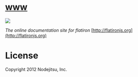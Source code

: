 # [www](http://flatironjs.org) 

![](http://c713548.r48.cf2.rackcdn.com/flatiron-github.png)

*The online documentation site for flatiron* [http://flatironjs.org](http://flatironjs.org)

# License
Copyright 2012 Nodejitsu, Inc.
